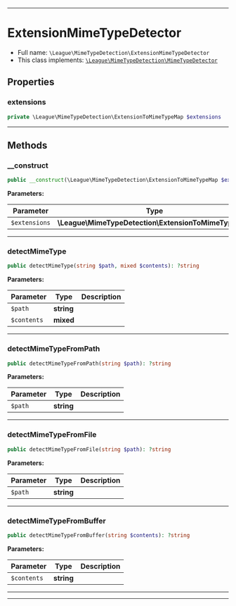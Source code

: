 ***

# ExtensionMimeTypeDetector

* Full name: `\League\MimeTypeDetection\ExtensionMimeTypeDetector`
* This class implements:
  [`\League\MimeTypeDetection\MimeTypeDetector`](./MimeTypeDetector.md)

## Properties

### extensions

```php
private \League\MimeTypeDetection\ExtensionToMimeTypeMap $extensions
```

***

## Methods

### __construct

```php
public __construct(\League\MimeTypeDetection\ExtensionToMimeTypeMap $extensions = null): mixed
```

**Parameters:**

| Parameter | Type | Description |
|-----------|------|-------------|
| `$extensions` | **\League\MimeTypeDetection\ExtensionToMimeTypeMap** |  |

***

### detectMimeType

```php
public detectMimeType(string $path, mixed $contents): ?string
```

**Parameters:**

| Parameter | Type | Description |
|-----------|------|-------------|
| `$path` | **string** |  |
| `$contents` | **mixed** |  |

***

### detectMimeTypeFromPath

```php
public detectMimeTypeFromPath(string $path): ?string
```

**Parameters:**

| Parameter | Type | Description |
|-----------|------|-------------|
| `$path` | **string** |  |

***

### detectMimeTypeFromFile

```php
public detectMimeTypeFromFile(string $path): ?string
```

**Parameters:**

| Parameter | Type | Description |
|-----------|------|-------------|
| `$path` | **string** |  |

***

### detectMimeTypeFromBuffer

```php
public detectMimeTypeFromBuffer(string $contents): ?string
```

**Parameters:**

| Parameter | Type | Description |
|-----------|------|-------------|
| `$contents` | **string** |  |

***


***

